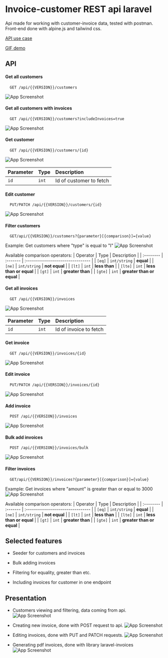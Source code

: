 
# Invoice-customer REST api laravel

Api made for working with customer-invoice data, tested with postman. Front-end done with alpine.js and tailwind css. 

[API use case](#API)

[GIF demo](#Presentation)
## API 

#### Get all customers


```http
  GET /api/{{VERSION}}/customers
```
![App Screenshot](https://github.com/szmmon/api/blob/main/images/get-customers.png)

#### Get all customers with invoices

```http
  GET /api/{{VERSION}}/customers?includeInvoices=true
```
![App Screenshot](https://github.com/szmmon/api/blob/main/images/get-customers-invoices.png)

#### Get customer

```http
  GET /api/{{VERSION}}/customers/{id}
```
![App Screenshot](https://github.com/szmmon/api/blob/main/images/get-customer.png)


| Parameter | Type     | Description                       |
| :-------- | :------- | :-------------------------------- |
| `id`      | `int`    | Id of customer to fetch |



#### Edit customer
```http
  PUT/PATCH /api/{{VERSION}}/customers/{id}
```
![App Screenshot](https://github.com/szmmon/api/blob/main/images/patch-customer.png)

#### Filter customers
```http
  GET/api/{{VERSION}}/customers?{parameter}[{comparison}]={value}
```

Example: Get customers where "type" is equal to "I"
![App Screenshot](https://github.com/szmmon/api/blob/main/images/customers-filter-type.png)

Available comparison operators:
| Operator | Type     | Description                       |
| :-------- | :------- | :-------------------------------- |
| `[eq]`      | `int/string`    | **equal** |
| `[ne]`      | `int/string`    | **not equal** |
| `[lt]`      | `int`    | **less than** |
| `[lte]`      | `int`    | **less than or equal** |
| `[gt]`      | `int`    | **greater than** |
| `[gte]`      | `int`    | **greater than or equal** |

#### Get all invoices

```http
  GET /api/{{VERSION}}/invoices
```
![App Screenshot](https://github.com/szmmon/api/blob/main/images/get-invoices.png)

| Parameter | Type     | Description                       |
| :-------- | :------- | :-------------------------------- |
| `id`      | `int`    | Id of invoice to fetch |

#### Get invoice

```http
  GET /api/{{VERSION}}/invoices/{id}
```
![App Screenshot](https://github.com/szmmon/api/blob/main/images/get-invoice.png)

#### Edit invoice
```http
  PUT/PATCH /api/{{VERSION}}/invoices/{id}
```
![App Screenshot](https://github.com/szmmon/api/blob/main/images/invoice-edit-img.png)

#### Add invoice
```http
  POST /api/{{VERSION}}/invoices
```
![App Screenshot](https://github.com/szmmon/api/blob/main/images/post-invoices.png)

#### Bulk add invoices
```http
  POST /api/{{VERSION}}/invoices/bulk
```
![App Screenshot](https://github.com/szmmon/api/blob/main/images/post-invoices-bulk.png)

#### Filter invoices
```http
  GET/api/{{VERSION}}/invoices?{parameter}[{comparison}]={value}
```

Example: Get invoices where "amount" is greater than or equal to 3000
![App Screenshot](https://github.com/szmmon/api/blob/main/images/invoice-filter.png)

Available comparison operators:
| Operator | Type     | Description                       |
| :-------- | :------- | :-------------------------------- |
| `[eq]`      | `int/string`    | **equal** |
| `[ne]`      | `int/string`    | **not equal** |
| `[lt]`      | `int`    | **less than** |
| `[lte]`      | `int`    | **less than or equal** |
| `[gt]`      | `int`    | **greater than** |
| `[gte]`      | `int`    | **greater than or equal** |


## Selected features

- Seeder for customers and invoices

- Bulk adding invoices

- Filtering for equality, greater than etc. 

- Including invoices for customer in one endpoint




## Presentation

- Customers viewing and filtering, data coming from api. 
![App Screenshot](https://github.com/szmmon/api/blob/main/images/customers-filter.gif)

- Creating new invoice, done with POST request to api.
![App Screenshot](https://github.com/szmmon/api/blob/main/images/invoice-create.gif)

- Editing invoices, done with PUT and PATCH requests. 
![App Screenshot](https://github.com/szmmon/api/blob/main/images/invoice-edit.gif)

- Generating pdf invoices, done with library laravel-invoices
![App Screenshot](https://github.com/szmmon/api/blob/main/images/invoice-pdf.gif)


